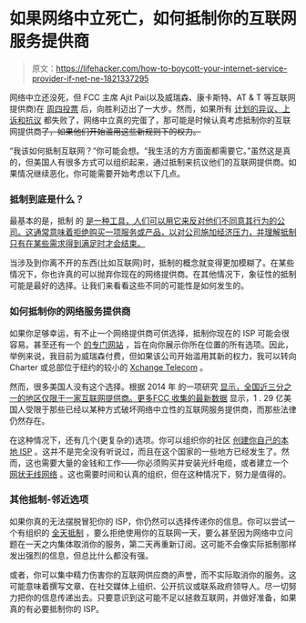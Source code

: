 # 如果网络中立死亡，如何抵制你的互联网服务提供商

> 原文：<https://lifehacker.com/how-to-boycott-your-internet-service-provider-if-net-ne-1821337295>

网络中立还没死，但 FCC 主席 Ajit Pai(以及威瑞森、康卡斯特、AT & T 等互联网提供商)在 [周四投票](https://gizmodo.com/fcc-votes-to-kill-net-neutrality-capping-a-year-of-end-1821257779) 后，向胜利迈出了一大步。然而，如果所有 [计划的异议、上诉和抗议](https://lifehacker.com/1821334744) 都失败了，网络中立真的完蛋了，那可能是时候认真考虑抵制你的互联网提供商~~了，如果他们开始滥用这些新规则下的权力。~~ 



“我该如何抵制互联网？”你可能会想。“我生活的方方面面都需要它。”虽然这是真的，但美国人有很多方式可以组织起来，通过抵制来抗议他们的互联网提供商。如果情况继续恶化，你可能需要开始考虑以下几点。

### 抵制到底是什么？

最基本的是，抵制 的 [是一种工具，人们可以用它来反对他们不同意其行为的公司。这通常意味着拒绝购买一项服务或产品，以对公司施加经济压力，并理解抵制只有在某些需求得到满足时才会结束。](http://www.ethicalconsumer.org/boycotts/howtosetupaboycott.aspx)

当涉及到你离不开的东西(比如互联网)时，抵制的概念就变得更加模糊了。在某些情况下，你也许真的可以抛弃你现在的网络提供商。在其他情况下，象征性的抵制可能是最好的选择。让我们来看看这些不同的可能性是如何发生的。

### 如何抵制你的网络服务提供商

如果你足够幸运，有不止一个网络提供商可供选择，抵制你现在的 ISP 可能会很容易。甚至还有一个 [的专门网站](https://lifehacker.com/now-that-net-neutrality-s-dead-here-are-the-isps-you-c-1821292661?utm_campaign=socialflow_lifehacker_facebook&utm_source=lifehacker_facebook&utm_medium=socialflow) ，旨在向你展示你所在位置的所有选项。因此，举例来说，我目前为威瑞森付费，但如果该公司开始滥用其新的权力，我可以转向 Charter 或总部位于纽约的较小的 [Xchange Telecom](http://www.xchangetele.com/) 。

然而，很多美国人没有这个选择。根据 2014 年 的一项研究 [显示，全国近三分之一的地区仅限于一家互联网提供商。更多](https://qz.com/186881/nearly-one-in-three-americans-have-no-choice-when-it-comes-to-their-internet/)[FCC 收集的最新数据](https://motherboard.vice.com/en_us/article/bjdjd4/100-million-americans-only-have-one-isp-option-internet-broadband-net-neutrality) 显示，1 . 29 亿美国人受限于那些已经以某种方式破坏网络中立性的互联网服务提供商，而那些法律仍然存在。

在这种情况下，还有几个(更复杂的)选项。你可以组织你的社区 [创建你自己的本地 ISP](https://www.whoishostingthis.com/blog/2015/03/09/start-your-own-isp/) 。这并不是完全没有听说过，而且在这个国家的一些地方已经发生了。然而，这也需要大量的金钱和工作——你必须购买并安装光纤电缆，或者建立一个 [网状无线网络](https://www.fastcompany.com/3044686/mesh-networks-and-the-local-internet-movement) 。这也需要时间和认真的组织，但在这种情况下，努力是值得的。

### 其他抵制-邻近选项

如果你真的无法摆脱冒犯你的 ISP，你仍然可以选择传递你的信息。你可以尝试一个有组织的 [全天抵制](https://gizmodo.com/women-explain-why-they-are-boycotting-twitter-1819408539#!) ，要么拒绝使用你的互联网一天，要么甚至因为网络中立问题在一天之内集体取消你的服务，第二天再重新订阅。这可能不会像实际抵制那样发出强烈的信息，但总比什么都没有强。

或者，你可以集中精力伤害你的互联网供应商的声誉，而不实际取消你的服务。这可能意味着撰写文章、在社交媒体上组织、公开抗议或联系政府领导人。尽一切努力把你的信息传递出去。只要意识到这可能不足以拯救互联网，并做好准备，如果真的有必要抵制你的 ISP。